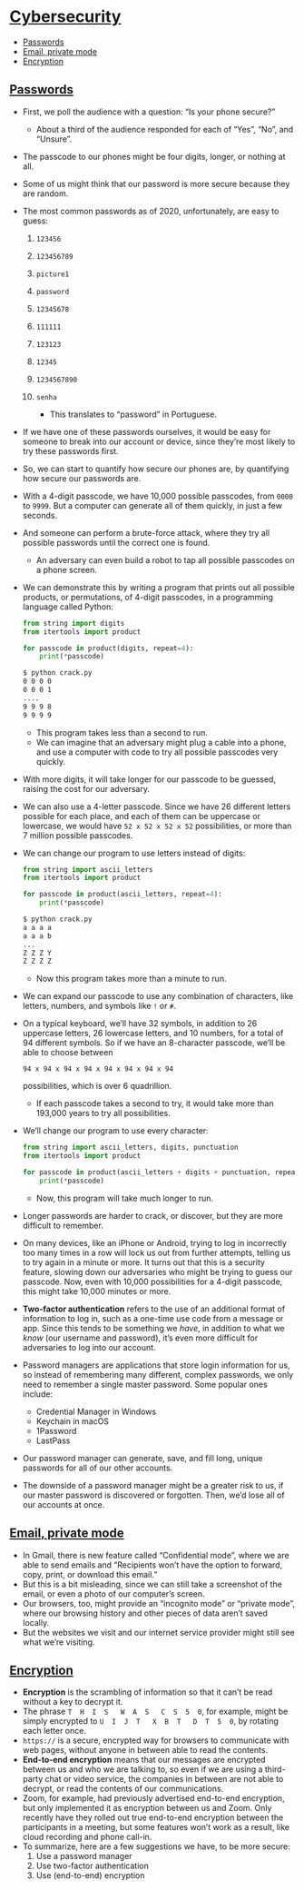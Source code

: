 # [Cybersecurity](https://cs50.harvard.edu/college/2022/spring/notes/cybersecurity/#cybersecurity)

- [Passwords](https://cs50.harvard.edu/college/2022/spring/notes/cybersecurity/#passwords)
- [Email, private mode](https://cs50.harvard.edu/college/2022/spring/notes/cybersecurity/#email-private-mode)
- [Encryption](https://cs50.harvard.edu/college/2022/spring/notes/cybersecurity/#encryption)

## [Passwords](https://cs50.harvard.edu/college/2022/spring/notes/cybersecurity/#passwords)

- First, we poll the audience with a question: “Is your phone secure?”    

  - About a third of the audience responded for each of “Yes”, “No”, and “Unsure”.

- The passcode to our phones might be four digits, longer, or nothing at all.

- Some of us might think that our password is more secure because they are random.

- The most common passwords as of 2020, unfortunately, are easy to guess:    

  1. `123456`

  2. `123456789`

  3. `picture1`

  4. `password`

  5. `12345678`

  6. `111111`

  7. `123123`

  8. `12345`

  9. `1234567890`

  10. ```plaintext
      senha
      ```

      - This translates to “password” in Portuguese.

- If we have one of these passwords ourselves, it would be easy for someone  to break into our account or device, since they’re most likely to try  these passwords first.

- So, we can start to quantify how secure our phones are, by quantifying how secure our passwords are.

- With a 4-digit passcode, we have 10,000 possible passcodes, from `0000` to `9999`. But a computer can generate all of them quickly, in just a few seconds.

- And someone can perform a brute-force attack, where they try all possible passwords until the correct one is found.    

  - An adversary can even build a robot to tap all possible passcodes on a phone screen.

- We can demonstrate this by writing a program that prints out all possible  products, or permutations, of 4-digit passcodes, in a programming  language called Python:    

  ```python
  from string import digits
  from itertools import product
  
  for passcode in product(digits, repeat=4):
      print(*passcode)
  ```

  ```bash
  $ python crack.py
  0 0 0 0
  0 0 0 1
  ....
  9 9 9 8
  9 9 9 9
  ```

  - This program takes less than a second to run.
  - We can imagine that an adversary might plug a cable into a phone, and use a computer with code to try all possible passcodes very quickly.

- With more digits, it will take longer for our passcode to be guessed, raising the cost for our adversary.

- We can also use a 4-letter passcode. Since we have 26 different letters  possible for each place, and each of them can be uppercase or lowercase, we would have `52 x 52 x 52 x 52` possibilities, or more than 7 million possible passcodes.

- We can change our program to use letters instead of digits:    

  ```python
  from string import ascii_letters
  from itertools import product
  
  for passcode in product(ascii_letters, repeat=4):
      print(*passcode)
  ```

  ```bash
  $ python crack.py
  a a a a
  a a a b
  ...
  Z Z Z Y
  Z Z Z Z
  ```

  - Now this program takes more than a minute to run.

- We can expand our passcode to use any combination of characters, like letters, numbers, and symbols like `!` or `#`.

- On a typical keyboard, we’ll have 32 symbols, in addition to 26 uppercase  letters, 26 lowercase letters, and 10 numbers, for a total of 94  different symbols. So if we have an 8-character passcode, we’ll be able  to choose between 

  ```plaintext
  94 x 94 x 94 x 94 x 94 x 94 x 94 x 94
  ```

   possibilities, which is over 6 quadrillion.    

  - If each passcode takes a second to try, it would take more than 193,000 years to try all possibilities.

- We’ll change our program to use every character:    

  ```python
  from string import ascii_letters, digits, punctuation
  from itertools import product
  
  for passcode in product(ascii_letters + digits + punctuation, repeat=8):
      print(*passcode)
  ```

  - Now, this program will take much longer to run.

- Longer passwords are harder to crack, or discover, but they are more difficult to remember.

- On many devices, like an iPhone or Android, trying to log in incorrectly  too many times in a row will lock us out from further attempts, telling  us to try again in a minute or more. It turns out that this is a  security feature, slowing down our adversaries who might be trying to  guess our passcode. Now, even with 10,000 possibilities for a 4-digit  passcode, this might take 10,000 minutes or more.

- **Two-factor authentication** refers to the use of an additional format of information to log in,  such as a one-time use code from a message or app. Since this tends to  be something we *have*, in addition to what we *know* (our username and password), it’s even more difficult for adversaries to log into our account.

- Password managers are applications that store login information for us, so instead of  remembering many different, complex passwords, we only need to remember a single master password. Some popular ones include:    

  - Credential Manager in Windows
  - Keychain in macOS
  - 1Password
  - LastPass

- Our password manager can generate, save, and fill long, unique passwords for all of our other accounts.

- The downside of a password manager might be a greater risk to us, if our  master password is discovered or forgotten. Then, we’d lose all of our  accounts at once.

## [Email, private mode](https://cs50.harvard.edu/college/2022/spring/notes/cybersecurity/#email-private-mode)

- In Gmail, there is new feature called “Confidential mode”, where we are  able to send emails and “Recipients won’t have the option to forward,  copy, print, or download this email.”
- But this is a bit misleading, since we can still take a screenshot of the email, or even a photo of our computer’s screen.
- Our browsers, too, might provide an “incognito mode” or “private mode”,  where our browsing history and other pieces of data aren’t saved  locally.
- But the websites we visit and our internet service provider might still see what we’re visiting.

## [Encryption](https://cs50.harvard.edu/college/2022/spring/notes/cybersecurity/#encryption)

- **Encryption** is the scrambling of information so that it can’t be read without a key to decrypt it.
- The phrase `T  H  I  S   W  A  S   C  S  5  0`, for example, might be simply encrypted to `U  I  J  T   X  B  T   D  T  5  0`, by rotating each letter once.
- `https://` is a secure, encrypted way for browsers to communicate with web pages, without anyone in between able to read the contents.
- **End-to-end encryption** means that our messages are encrypted between us and who we are talking to, so even if we are using a third-party chat or video service, the  companies in between are not able to decrypt, or read the contents of  our communications.
- Zoom, for example, had previously advertised end-to-end encryption, but only  implemented it as encryption between us and Zoom. Only recently have  they rolled out true end-to-end encryption between the participants in a meeting, but some features won’t work as a result, like cloud recording and phone call-in.
- To summarize, here are a few suggestions we have, to be more secure:    
  1. Use a password manager
  2. Use two-factor authentication
  3. Use (end-to-end) encryption
